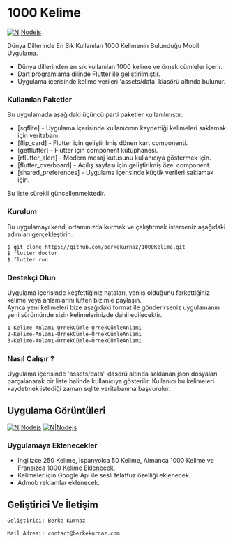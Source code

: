 # 1000 Kelime 

[![N|Nodejs](https://github.com/berkekurnaz/1000Kelime/tree/master/examples/images/logo.png)]()


Dünya Dillerinde En Sık Kullanılan 1000 Kelimenin Bulunduğu Mobil Uygulama.

  - Dünya dillerinden en sık kullanılan 1000 kelime ve örnek cümleler içerir.
  - Dart programlama dilinde Flutter ile geliştirilmiştir.
  - Uygulama içerisinde kelime verileri 'assets/data' klasörü altında bulunur.

### Kullanılan Paketler

Bu uygulamada aşağıdaki üçüncü parti paketler kullanılmıştır:

* [sqflite] - Uygulama içerisinde kullanıcının kaydettiği kelimeleri saklamak için veritabanı.
* [flip_card] - Flutter için geliştirilmiş dönen kart componenti.
* [getflutter] - Flutter için component kütüphanesi.
* [rflutter_alert] - Modern mesaj kutusunu kullanıcıya göstermek için.
* [flutter_overboard] - Açılış sayfası için geliştirilmiş özel component.
* [shared_preferences] - Uygulama içerisinde küçük verileri saklamak için.

Bu liste sürekli güncellenmektedir.


### Kurulum

Bu uygulamayı kendi ortamınızda kurmak ve çalıştırmak isterseniz aşağıdaki adımları gerçekleştirin.

```sh
$ git clone https://github.com/berkekurnaz/1000Kelime.git
$ flutter doctor
$ flutter run
```

### Destekçi Olun
Uygulama içerisinde keşfettiğiniz hataları, yanlış olduğunu farkettiğiniz kelime veya anlamlarını lütfen bizimle paylaşın. <br/>
Ayrıca yeni kelimeleri bize aşağıdaki format ile gönderirseniz uygulamanın yeni sürümünde sizin kelimelerinizde dahil edilecektir.
```sh
1-Kelime-Anlamı-ÖrnekCümle-ÖrnekCümleAnlamı
2-Kelime-Anlamı-ÖrnekCümle-ÖrnekCümleAnlamı
3-Kelime-Anlamı-ÖrnekCümle-ÖrnekCümleAnlamı
```

### Nasıl Çalışır ?
Uygulama içerisinde 'assets/data' klasörü altında saklanan json dosyaları parçalanarak bir liste halinde kullanıcıya gösterilir. Kullanıcı bu kelimeleri kaydetmek istediği zaman sqlite veritabanına başvurulur.

## Uygulama Görüntüleri
[![N|Nodejs](https://github.com/berkekurnaz/1000Kelime/tree/master/examples/images/image1.png)]()
[![N|Nodejs](https://github.com/berkekurnaz/1000Kelime/tree/master/examples/images/image2.png)]()

### Uygulamaya Eklenecekler
 - İngilizce 250 Kelime, İspanyolca 50 Kelime, Almanca 1000 Kelime ve Fransızca 1000 Kelime Eklenecek.
 - Kelimeler için Google Api ile sesli telaffuz özelliği eklenecek.
 - Admob reklamlar eklenecek.

## Geliştirici Ve İletişim
```sh
Geliştirici: Berke Kurnaz
```
```sh
Mail Adresi: contact@berkekurnaz.com
```